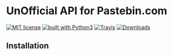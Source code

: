 # UnOfficial API for Pastebin.com
[![MIT license](https://img.shields.io/badge/license-GPLv3-blue.svg)](https://github.com/ezzat001/pastebinapi/blob/master/LICENSE)
[![built with Python3](https://img.shields.io/pypi/pyversions/requests)](https://www.python.org/)
[![Travis](https://img.shields.io/travis/rust-lang/rust.svg)](https://github.com/ezzat001/pastebinapi)
[![Downloads](https://img.shields.io/pypi/dm/pastebin)]()

## **Installation**
